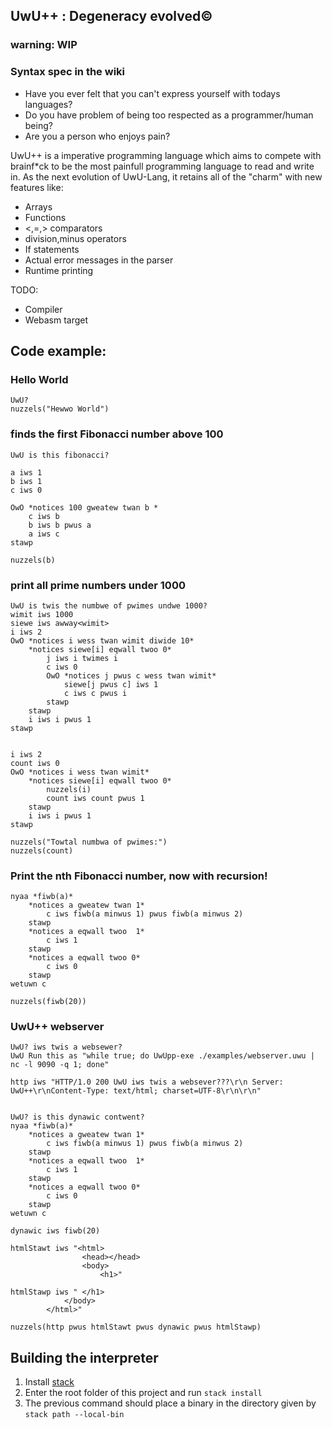 ## UwU++ : Degeneracy evolved©

### warning: WIP
### Syntax spec in the wiki
* Have you ever felt that you can't express yourself with todays languages? <br>
* Do you have problem of being too respected as a programmer/human being? <br>
* Are you a person who enjoys pain? <br>

UwU++ is a imperative programming language which aims to compete with brainf*ck to be the most painfull programming language to read and write in.
As the next evolution of UwU-Lang, it retains all of the "charm" with new features like:

* Arrays
* Functions
* <,=,> comparators
* division,minus operators
* If statements
* Actual error messages in the parser
* Runtime printing

TODO:
* Compiler
* Webasm target

## Code example:
### Hello World
~~~~
UwU?
nuzzels("Hewwo World")
~~~~

### finds the first Fibonacci number above 100
~~~~
UwU is this fibonacci?

a iws 1
b iws 1
c iws 0

OwO *notices 100 gweatew twan b *
    c iws b
    b iws b pwus a
    a iws c
stawp

nuzzels(b)
~~~~

### print all prime numbers under 1000
~~~~
UwU is twis the numbwe of pwimes undwe 1000?
wimit iws 1000
siewe iws awway<wimit>
i iws 2
OwO *notices i wess twan wimit diwide 10*
    *notices siewe[i] eqwall twoo 0*
        j iws i twimes i
        c iws 0
        OwO *notices j pwus c wess twan wimit*
            siewe[j pwus c] iws 1
            c iws c pwus i
        stawp
    stawp
    i iws i pwus 1
stawp


i iws 2
count iws 0
OwO *notices i wess twan wimit*
    *notices siewe[i] eqwall twoo 0*
        nuzzels(i)
        count iws count pwus 1
    stawp
    i iws i pwus 1
stawp

nuzzels("Towtal numbwa of pwimes:")
nuzzels(count)
~~~~

### Print the nth Fibonacci number, now with recursion! 

~~~~
nyaa *fiwb(a)*
    *notices a gweatew twan 1*
        c iws fiwb(a minwus 1) pwus fiwb(a minwus 2)
    stawp
    *notices a eqwall twoo  1*
        c iws 1
    stawp
    *notices a eqwall twoo 0*
        c iws 0
    stawp
wetuwn c

nuzzels(fiwb(20))

~~~~

### UwU++ webserver

~~~~
UwU? iws twis a websewer?
UwU Run this as "while true; do UwUpp-exe ./examples/webserver.uwu | nc -l 9090 -q 1; done"

http iws "HTTP/1.0 200 UwU iws twis a websever???\r\n Server: UwU++\r\nContent-Type: text/html; charset=UTF-8\r\n\r\n"


UwU? is this dynawic contwent?
nyaa *fiwb(a)*
    *notices a gweatew twan 1*
        c iws fiwb(a minwus 1) pwus fiwb(a minwus 2)
    stawp
    *notices a eqwall twoo  1*
        c iws 1
    stawp
    *notices a eqwall twoo 0*
        c iws 0
    stawp
wetuwn c

dynawic iws fiwb(20)

htmlStawt iws "<html>
                <head></head>
                <body>
                    <h1>"

htmlStawp iws " </h1>
            </body>
        </html>"

nuzzels(http pwus htmlStawt pwus dynawic pwus htmlStawp)
~~~~

## Building the interpreter
1. Install [stack](https://docs.haskellstack.org)
2. Enter the root folder of this project and run `stack install`
3. The previous command should place a binary in the directory given by `stack path --local-bin`

